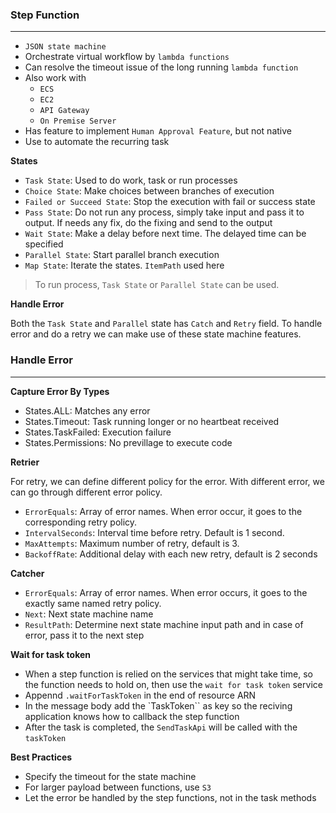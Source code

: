 ### Step Function

---

- `JSON state machine`
- Orchestrate virtual workflow by `lambda functions`
- Can resolve the timeout issue of the long running `lambda function`
- Also work with
  - `ECS`
  - `EC2`
  - `API Gateway`
  - `On Premise Server`
- Has feature to implement `Human Approval Feature`, but not native
- Use to automate the recurring task

**States**

- `Task State`: Used to do work, task or run processes
- `Choice State`: Make choices between branches of execution
- `Failed or Succeed State`: Stop the execution with fail or success state
- `Pass State`: Do not run any process, simply take input and pass it to output. If needs any fix, do the fixing and send to the output
- `Wait State`: Make a delay before next time. The delayed time can be specified
- `Parallel State`: Start parallel branch execution
- `Map State`: Iterate the states. `ItemPath` used here

> To run process, `Task State` or `Parallel State` can be used.

**Handle Error**

Both the `Task State` and `Parallel` state has `Catch` and `Retry` field. To handle error and do a retry we can make use of these state machine features.

### Handle Error

---

**Capture Error By Types**

- States.ALL: Matches any error
- States.Timeout: Task running longer or no heartbeat received
- States.TaskFailed: Execution failure
- States.Permissions: No previllage to execute code

**Retrier**

For retry, we can define different policy for the error. With different error, we can go through different error policy.

- `ErrorEquals`: Array of error names. When error occur, it goes to the corresponding retry policy.
- `IntervalSeconds`: Interval time before retry. Default is 1 second.
- `MaxAttempts`: Maximum number of retry, default is 3.
- `BackoffRate`: Additional delay with each new retry, default is 2 seconds

**Catcher**

- `ErrorEquals`: Array of error names. When error occurs, it goes to the exactly same named retry policy.
- `Next`: Next state machine name
- `ResultPath`: Determine next state machine input path and in case of error, pass it to the next step

**Wait for task token**

- When a step function is relied on the services that might take time, so the function needs to hold on, then use the `wait for task token` service
- Appennd `.waitForTaskToken` in the end of resource ARN
- In the message body add the `TaskToken`` as key so the reciving application knows how to callback the step function 
- After the task is completed, the `SendTaskApi` will be called with the `taskToken`

**Best Practices**

- Specify the timeout for the state machine
- For larger payload between functions, use `S3`
- Let the error be handled by the step functions, not in the task methods
